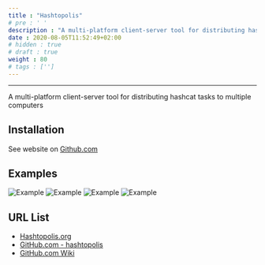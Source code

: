 ```yaml
---
title : "Hashtopolis"
# pre : ' '
description : "A multi-platform client-server tool for distributing hashcat tasks to multiple computers. The main goals for Hashtopolis's development are portability, robustness, multi-user support, and multiple groups management."
date : 2020-08-05T11:52:49+02:00
# hidden : true
# draft : true
weight : 80
# tags : ['']
---
```


---

A multi-platform client-server tool for distributing hashcat tasks to multiple computers

## Installation

See website on [Github.com](https://github.com/s3inlc/hashtopolis)

## Examples

![Example](images/example-1.png)
![Example](images/example-2.png)
![Example](images/example-3.png)
![Example](images/example-4.png)

## URL List

- [Hashtopolis.org](https://hashtopolis.org/)
- [GitHub.com - hashtopolis](https://github.com/s3inlc/hashtopolis)
- [GitHub.com Wiki](https://github.com/s3inlc/hashtopolis/wiki)
